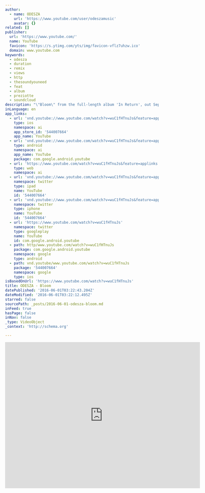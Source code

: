 ```yaml
---
author:
  - name: ODESZA
    url: 'https://www.youtube.com/user/odeszamusic'
    avatar: {}
related: []
publisher:
  url: 'https://www.youtube.com/'
  name: YouTube
  favicon: 'https://s.ytimg.com/yts/img/favicon-vflz7uhzw.ico'
  domain: www.youtube.com
keywords:
  - odesza
  - duration
  - remix
  - views
  - http
  - thesoundyouneed
  - feat
  - album
  - preziotte
  - soundcloud
description: "\"Bloom\" from the full-length album 'In Return', out September 9th, 2014 on Counter Records (an imprint of Ninja Tune). Download our official app here: http://ODESZA.co/app Huge thanks to Mat Preziotte for the amazing visualizer."
inLanguage: en
app_links:
  - url: 'vnd.youtube://www.youtube.com/watch?v=wuC1fHTnuJs&feature=applinks'
    type: ios
    namespace: ai
    app_store_id: '544007664'
    app_name: YouTube
  - url: 'vnd.youtube://www.youtube.com/watch?v=wuC1fHTnuJs&feature=applinks'
    type: android
    namespace: ai
    app_name: YouTube
    package: com.google.android.youtube
  - url: 'https://www.youtube.com/watch?v=wuC1fHTnuJs&feature=applinks'
    type: web
    namespace: ai
  - url: 'vnd.youtube://www.youtube.com/watch?v=wuC1fHTnuJs&feature=applinks'
    namespace: twitter
    type: ipad
    name: YouTube
    id: '544007664'
  - url: 'vnd.youtube://www.youtube.com/watch?v=wuC1fHTnuJs&feature=applinks'
    namespace: twitter
    type: iphone
    name: YouTube
    id: '544007664'
  - url: 'https://www.youtube.com/watch?v=wuC1fHTnuJs'
    namespace: twitter
    type: googleplay
    name: YouTube
    id: com.google.android.youtube
  - path: http/www.youtube.com/watch?v=wuC1fHTnuJs
    package: com.google.android.youtube
    namespace: google
    type: android
  - path: vnd.youtube/www.youtube.com/watch?v=wuC1fHTnuJs
    package: '544007664'
    namespace: google
    type: ios
isBasedOnUrl: 'https://www.youtube.com/watch?v=wuC1fHTnuJs'
title: ODESZA - Bloom
datePublished: '2016-06-01T03:22:43.204Z'
dateModified: '2016-06-01T03:22:12.495Z'
starred: false
sourcePath: _posts/2016-06-01-odesza-bloom.md
inFeed: true
hasPage: false
inNav: false
_type: VideoObject
_context: 'http://schema.org'

---
```

<iframe src="https://cdn.embedly.com/widgets/media.html?src=https%3A%2F%2Fwww.youtube.com%2Fembed%2FwuC1fHTnuJs%3Ffeature%3Doembed&amp;url=http%3A%2F%2Fwww.youtube.com%2Fwatch%3Fv%3DwuC1fHTnuJs&amp;image=https%3A%2F%2Fi.ytimg.com%2Fvi%2FwuC1fHTnuJs%2Fhqdefault.jpg&amp;key=b7d04c9b404c499eba89ee7072e1c4f7&amp;type=text%2Fhtml&amp;schema=youtube" width="640" height="480" scrolling="no" frameborder="0" allowfullscreen="" style=""></iframe>